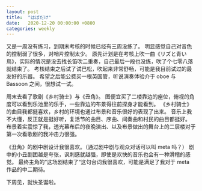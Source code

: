 ```yaml
---
layout: post
title:  "はばだけ"
date:   2020-12-20 00:00:00 +0800
categories: weekly
---
```


又是一周没有练习，到期末考核的时候已经有三周没练了。
明显感觉自己对音色的控制弱了很多，对哨片控制太少。
原先计划是在考核上吹一曲《リズと青い鳥》，实际的情况是没去找长笛吹二重奏，自己最后一段也没练，吹了个七零八落就结束了。
考核结束之后试了试巴松，吹起来非常舒畅，可能是我目前试过的最友好的乐器。
希望之后能公费买一根英国管，听说演奏体验介于 oboe 与 Bassoon 之间，很想试一试。

周末去看了歌剧《乡村骑士》与《丑角》。
图便宜买了二楼靠边的座位，俯视的角度可以看到乐池里的乐手，一些靠边的布景得往前探身才能看到。
《乡村骑士》的曲目我都挺喜欢，乡村的环境也通过布景和音乐很好的表现了出来。
音乐上我不大懂，反正就是挺好听，复活节的曲目、序曲、间奏曲和村民的曲目都挺好。
布景着实震惊了我，透光幕布后的夜晚演出、以及布景做出的舞台上的二层楼对于第一次看歌剧的我冲击力很强。

《丑角》的剧中剧设计我很喜欢。（通过剧中剧与观众对话可以叫 meta 吗？）
剧中的小丑剧团越是夸张，讽刺感就越强，即使是欢快的音乐也会有一种滑稽的感觉。
最终主角的”这场剧结束了“这句台词我很喜欢，可能是满足了我对于 meta 作品的中二期待。

下周见，就快圣诞啦。
